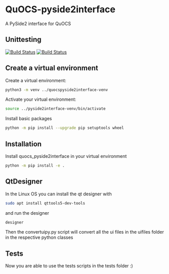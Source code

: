 # QuOCS-pyside2interface

A PySide2 interface for QuOCS

## Unittesting

[![Build Status](https://github.com/Quantum-OCS/QuOCS-pyside2interface/actions/workflows/unit_testing_linux.yml/badge.svg)](https://github.com/Quantum-OCS/QuOCS-pyside2interface/actions)
[![Build Status](https://github.com/Quantum-OCS/QuOCS-pyside2interface/actions/workflows/unit_testing_windows.yml/badge.svg)](https://github.com/Quantum-OCS/QuOCS-pyside2interface/actions)

## Create a virtual environment

Create a virtual environment:
```bash
python3 -m venv ../quocspyside2interface-venv
```
Activate your virtual environment:
```bash
source ../pyside2interface-venv/bin/activate
```
Install basic packages
```bash
python -m pip install --upgrade pip setuptools wheel
```
## Installation

Install quocs_pyside2interface in your virtual environment
```bash
python -m pip install -e .
```

## QtDesigner

In the Linux OS you can install the qt designer with
```bash
sudo apt install qttools5-dev-tools
```
and run the designer
```bash
designer
```
Then the convertuipy.py script will convert all the ui files in the uifiles folder in the respective python classes

## Tests

Now you are able to use the tests scripts in the tests folder
:)


